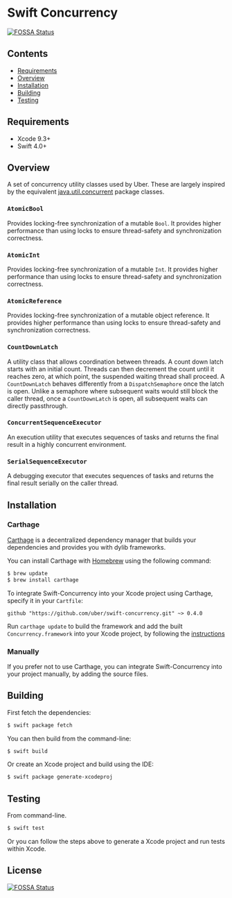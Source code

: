 # Swift Concurrency
[![FOSSA Status](https://app.fossa.io/api/projects/git%2Bgithub.com%2Fuber%2Fswift-concurrency.svg?type=shield)](https://app.fossa.io/projects/git%2Bgithub.com%2Fuber%2Fswift-concurrency?ref=badge_shield)


## Contents

- [Requirements](#requirements)
- [Overview](#overview)
- [Installation](#installation)
- [Building](#building)
- [Testing](#testing)

## Requirements

- Xcode 9.3+
- Swift 4.0+

## Overview

A set of concurrency utility classes used by Uber. These are largely inspired by the equivalent [java.util.concurrent](https://docs.oracle.com/javase/8/docs/api/java/util/concurrent/package-summary.html) package classes.

### `AtomicBool`
Provides locking-free synchronization of a mutable `Bool`. It provides higher performance than using locks to ensure thread-safety and synchronization correctness.

### `AtomicInt` 
Provides locking-free synchronization of a mutable `Int`. It provides higher performance than using locks to ensure thread-safety and synchronization correctness.

### `AtomicReference`
Provides locking-free synchronization of a mutable object reference. It provides higher performance than using locks to ensure thread-safety and synchronization correctness.

### `CountDownLatch`
A utility class that allows coordination between threads. A count down latch starts with an initial count. Threads can then decrement the count until it reaches zero, at which point, the suspended waiting thread shall proceed. A `CountDownLatch` behaves differently from a `DispatchSemaphore` once the latch is open. Unlike a semaphore where subsequent waits would still block the caller thread, once a `CountDownLatch` is open, all subsequent waits can directly passthrough.

### `ConcurrentSequenceExecutor`
An execution utility that executes sequences of tasks and returns the final result in a highly concurrent environment.

### `SerialSequenceExecutor`
A debugging executor that executes sequences of tasks and returns the final result serially on the caller thread.

## Installation

### Carthage

[Carthage](https://github.com/Carthage/Carthage) is a decentralized dependency manager that builds your dependencies and provides you with dylib frameworks.

You can install Carthage with [Homebrew](http://brew.sh/) using the following command:

```bash
$ brew update
$ brew install carthage
```

To integrate Swift-Concurrency into your Xcode project using Carthage, specify it in your `Cartfile`:

```ogdl
github "https://github.com/uber/swift-concurrency.git" ~> 0.4.0
```

Run `carthage update` to build the framework and add the built `Concurrency.framework` into your Xcode project, by following the [instructions](https://github.com/Carthage/Carthage#adding-frameworks-to-an-application)

### Manually

If you prefer not to use Carthage, you can integrate Swift-Concurrency into your project manually, by adding the source files.

## Building

First fetch the dependencies:

```bash
$ swift package fetch
```

You can then build from the command-line:

```bash
$ swift build
```

Or create an Xcode project and build using the IDE:

```bash
$ swift package generate-xcodeproj
```

## Testing

From command-line.

```bash
$ swift test
```

Or you can follow the steps above to generate a Xcode project and run tests within Xcode.


## License
[![FOSSA Status](https://app.fossa.io/api/projects/git%2Bgithub.com%2Fuber%2Fswift-concurrency.svg?type=large)](https://app.fossa.io/projects/git%2Bgithub.com%2Fuber%2Fswift-concurrency?ref=badge_large)
